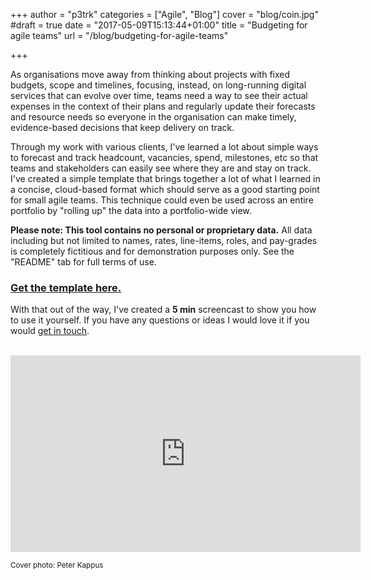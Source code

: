 +++
author = "p3trk"
categories = ["Agile", "Blog"]
cover = "blog/coin.jpg"
#draft = true
date = "2017-05-09T15:13:44+01:00"
title = "Budgeting for agile teams"
url = "/blog/budgeting-for-agile-teams"

+++

As organisations move away from thinking about projects with fixed budgets, scope  and timelines, focusing, instead, on long-running digital services that can evolve over time, teams need a way to see their actual expenses in the context of their plans and regularly update their forecasts and resource needs so everyone in the organisation can make timely, evidence-based decisions that keep delivery on track.

Through my work with various clients, I've learned a lot about simple ways to forecast and track headcount, vacancies, spend, milestones, etc so that teams and stakeholders can easily see where they are and stay on track. I've created a simple template that brings together a lot of what I learned in a concise, cloud-based format which should serve as a good starting point for small agile teams. This technique could even be used across an entire portfolio by "rolling up" the data into a portfolio-wide view.

**Please note: This tool contains no personal or proprietary data.** All data including but not limited to names, rates, line-items, roles, and pay-grades is completely fictitious and for demonstration purposes only. See the "README" tab for full terms of use.

### <a href="https://docs.google.com/spreadsheets/d/1M3g6tKX-5Su6l2Fdmgqn5YKSPiXCEAYe6XDWbP-A8Kk/edit#gid=0" target="_blank">Get the template here.</a>

With that out of the way, I've created a <b>5 min</b> screencast to show you how to use it yourself. If you have any questions or ideas I would love it if you would <a href="/contact">get in touch</a>.

<br>
<iframe width="560" height="315" src="https://www.youtube.com/embed/vEM_Uwwy-ro" frameborder="0" allowfullscreen></iframe>

<small>Cover photo: Peter Kappus</small>


